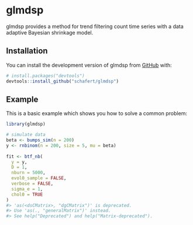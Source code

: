
<!-- README.md is generated from README.Rmd. Please edit that file -->

# glmdsp

<!-- badges: start -->
<!-- badges: end -->

glmdsp provides a method for trend filtering count time series with a
data adaptive Bayesian shrinkage model.

## Installation

You can install the development version of glmdsp from
[GitHub](https://github.com/) with:

``` r
# install.packages("devtools")
devtools::install_github("schafert/glmdsp")
```

## Example

This is a basic example which shows you how to solve a common problem:

``` r
library(glmdsp)

# simulate data
beta <- bumps_sim(n = 200)
y <- rnbinom(n = 200, size = 5, mu = beta)
    
fit <- btf_nb(
  y = y,
  D = 1,
  nburn = 5000,
  evol0_sample = FALSE,
  verbose = FALSE,
  sigma_e = 1,
  chol0 = TRUE
)
#> 'as(<dsCMatrix>, "dgCMatrix")' is deprecated.
#> Use 'as(., "generalMatrix")' instead.
#> See help("Deprecated") and help("Matrix-deprecated").
```
